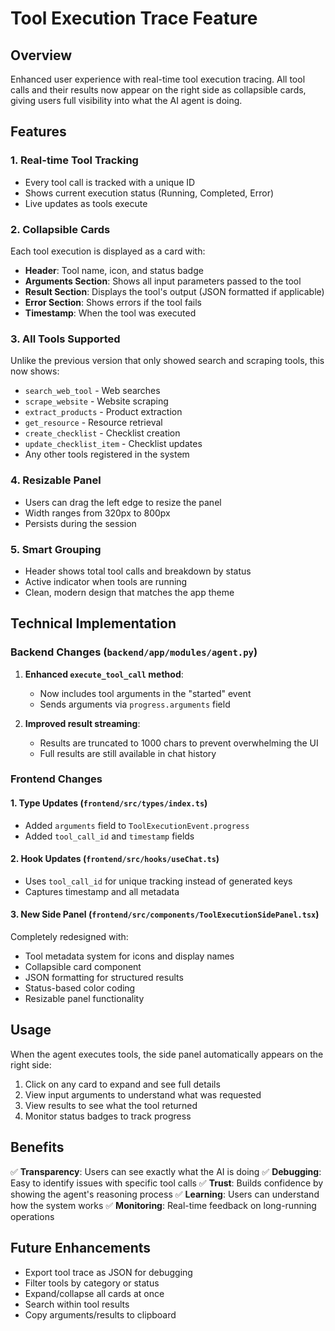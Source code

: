 # Tool Execution Trace Feature

## Overview
Enhanced user experience with real-time tool execution tracing. All tool calls and their results now appear on the right side as collapsible cards, giving users full visibility into what the AI agent is doing.

## Features

### 1. **Real-time Tool Tracking**
- Every tool call is tracked with a unique ID
- Shows current execution status (Running, Completed, Error)
- Live updates as tools execute

### 2. **Collapsible Cards**
Each tool execution is displayed as a card with:
- **Header**: Tool name, icon, and status badge
- **Arguments Section**: Shows all input parameters passed to the tool
- **Result Section**: Displays the tool's output (JSON formatted if applicable)
- **Error Section**: Shows errors if the tool fails
- **Timestamp**: When the tool was executed

### 3. **All Tools Supported**
Unlike the previous version that only showed search and scraping tools, this now shows:
- `search_web_tool` - Web searches
- `scrape_website` - Website scraping
- `extract_products` - Product extraction
- `get_resource` - Resource retrieval
- `create_checklist` - Checklist creation
- `update_checklist_item` - Checklist updates
- Any other tools registered in the system

### 4. **Resizable Panel**
- Users can drag the left edge to resize the panel
- Width ranges from 320px to 800px
- Persists during the session

### 5. **Smart Grouping**
- Header shows total tool calls and breakdown by status
- Active indicator when tools are running
- Clean, modern design that matches the app theme

## Technical Implementation

### Backend Changes (`backend/app/modules/agent.py`)
1. **Enhanced `execute_tool_call` method**:
   - Now includes tool arguments in the "started" event
   - Sends arguments via `progress.arguments` field

2. **Improved result streaming**:
   - Results are truncated to 1000 chars to prevent overwhelming the UI
   - Full results are still available in chat history

### Frontend Changes

#### 1. **Type Updates** (`frontend/src/types/index.ts`)
- Added `arguments` field to `ToolExecutionEvent.progress`
- Added `tool_call_id` and `timestamp` fields

#### 2. **Hook Updates** (`frontend/src/hooks/useChat.ts`)
- Uses `tool_call_id` for unique tracking instead of generated keys
- Captures timestamp and all metadata

#### 3. **New Side Panel** (`frontend/src/components/ToolExecutionSidePanel.tsx`)
Completely redesigned with:
- Tool metadata system for icons and display names
- Collapsible card component
- JSON formatting for structured results
- Status-based color coding
- Resizable panel functionality

## Usage

When the agent executes tools, the side panel automatically appears on the right side:
1. Click on any card to expand and see full details
2. View input arguments to understand what was requested
3. View results to see what the tool returned
4. Monitor status badges to track progress

## Benefits

✅ **Transparency**: Users can see exactly what the AI is doing
✅ **Debugging**: Easy to identify issues with specific tool calls
✅ **Trust**: Builds confidence by showing the agent's reasoning process
✅ **Learning**: Users can understand how the system works
✅ **Monitoring**: Real-time feedback on long-running operations

## Future Enhancements
- Export tool trace as JSON for debugging
- Filter tools by category or status
- Expand/collapse all cards at once
- Search within tool results
- Copy arguments/results to clipboard
